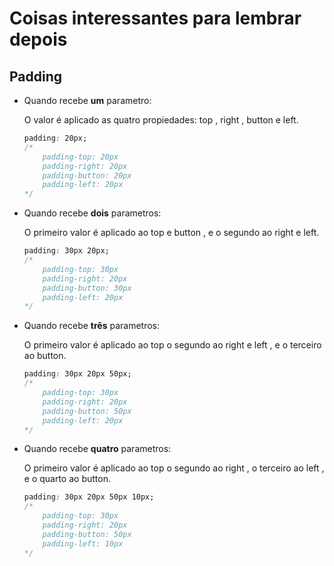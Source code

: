 # Coisas interessantes para lembrar depois

## Padding


* Quando recebe **um** parametro:

    O valor é aplicado as quatro propiedades: top , right , button e left.

    ```css
    padding: 20px;
    /*  
        padding-top: 20px
        padding-right: 20px
        padding-button: 20px
        padding-left: 20px
    */
    ```
* Quando recebe **dois** parametros:

    O primeiro valor é aplicado ao top e button , e o segundo ao right e left.

    ```css
    padding: 30px 20px;
    /* 
        padding-top: 30px
        padding-right: 20px
        padding-button: 30px
        padding-left: 20px
    */
    ```

* Quando recebe **três** parametros: 

    O primeiro valor é aplicado ao top o segundo ao right e left , e o terceiro ao button.

    ```css
    padding: 30px 20px 50px;
    /* 
        padding-top: 30px
        padding-right: 20px
        padding-button: 50px
        padding-left: 20px
    */
    ```
* Quando recebe **quatro** parametros:

    O primeiro valor é aplicado ao top o segundo ao right , o terceiro ao left , e o quarto ao button.

    ```css
    padding: 30px 20px 50px 10px;
    /* 
        padding-top: 30px
        padding-right: 20px
        padding-button: 50px
        padding-left: 10px
    */
    ```

